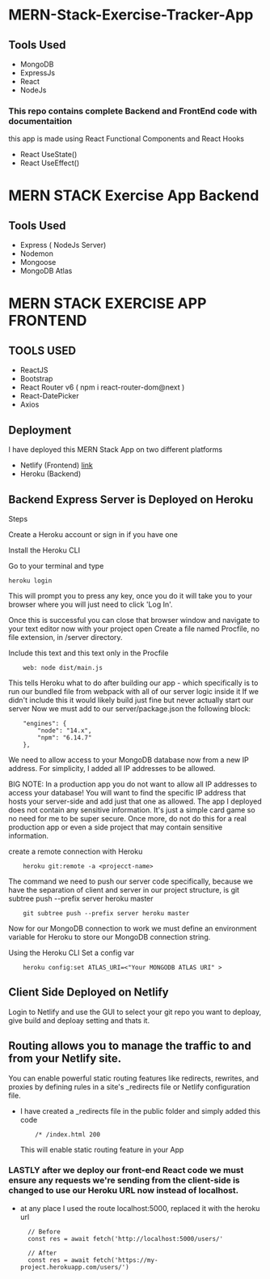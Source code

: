 # MERN-Stack-Exercise-Tracker-App

## Tools Used 
- MongoDB
- ExpressJs
- React
- NodeJs

### This repo contains complete Backend and FrontEnd code with documentaition 
this app is made using React Functional Components and React Hooks
- React UseState()
- React UseEffect()

# MERN STACK Exercise App Backend

## Tools Used
- Express ( NodeJs Server)
- Nodemon
- Mongoose
- MongoDB Atlas


# MERN STACK EXERCISE APP FRONTEND

## TOOLS USED
- ReactJS
- Bootstrap
- React Router v6 ( npm i react-router-dom@next )
- React-DatePicker
- Axios

## Deployment   
I have deployed this MERN Stack App on two different platforms 

- Netlify (Frontend) [link](https://mern-stack-exercise-app.netlify.app/)
- Heroku  (Backend)


## Backend Express Server is Deployed on Heroku
Steps

Create a Heroku account or sign in if you have one

Install the Heroku CLI


Go to your terminal and type

    heroku login

This will prompt you to press any key, once you do it will take you to your browser where you will just need to click 'Log In'.

Once this is successful you can close that browser window and navigate to your text editor now with your project open
Create a file named Procfile, no file extension, in /server directory.

Include this text and this text only in the Procfile

        web: node dist/main.js

This tells Heroku what to do after building our app - which specifically is to run our bundled file from webpack with all of our server logic inside it
If we didn't include this it would likely build just fine but never actually start our server
Now we must add to our server/package.json the following block:


        "engines": {
            "node": "14.x",
            "npm": "6.14.7"
        },

We need to allow access to your MongoDB database now from a new IP address. For simplicity, I added all IP addresses to be allowed.

BIG NOTE: In a production app you do not want to allow all IP addresses to access your database! You will want to find the specific IP address that hosts your server-side and add just that one as allowed.
The app I deployed does not contain any sensitive information. It's just a simple card game so no need for me to be super secure. Once more, do not do this for a real production app or even a side project that may contain sensitive information.

create a remote connection with Heroku 

        heroku git:remote -a <projecct-name>

The command we need to push our server code specifically, because we have the separation of client and server in our project structure, is git subtree push --prefix server heroku master

        git subtree push --prefix server heroku master

Now for our MongoDB connection to work we must define an environment variable for Heroku to store our MongoDB connection string.       

Using the Heroku CLI
Set a config var

        heroku config:set ATLAS_URI=<"Your MONGODB ATLAS URI" >


## Client Side Deployed on Netlify

Login to Netlify and use the GUI to select your git repo you want to deploay, give build and deploay setting and thats it.

## Routing allows you to manage the traffic to and from your Netlify site.

You can enable powerful static routing features like redirects, rewrites, and proxies by defining rules in a site's _redirects file or Netlify configuration file.

- I have created a _redirects file in the public folder and simply added this code

          /* /index.html 200
          
  This will enable static routing feature in your App      
        

### LASTLY after we deploy our front-end React code we must ensure any requests we're sending from the client-side is changed to use our Heroku URL now instead of localhost.

- at any place I used the route localhost:5000,  replaced it with the heroku url

        // Before
        const res = await fetch('http://localhost:5000/users/'

        // After
        const res = await fetch('https://my-project.herokuapp.com/users/')

